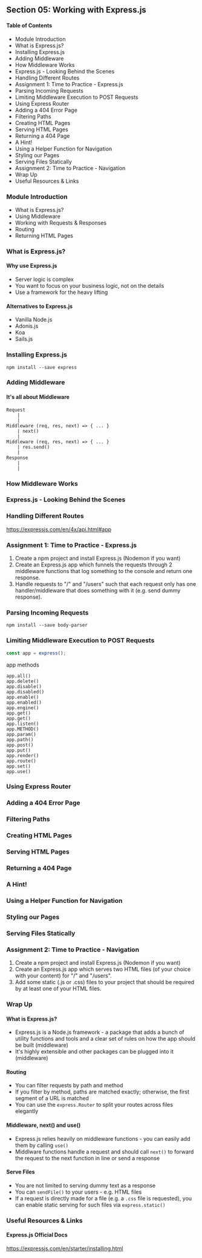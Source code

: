 ## Section 05: Working with Express.js

#### Table of Contents
- Module Introduction
- What is Express.js?
- Installing Express.js
- Adding Middleware
- How Middleware Works
- Express.js - Looking Behind the Scenes
- Handling Different Routes
- Assignment 1: Time to Practice - Express.js
- Parsing Incoming Requests
- Limiting Middleware Execution to POST Requests
- Using Express Router
- Adding a 404 Error Page
- Filtering Paths
- Creating HTML Pages
- Serving HTML Pages
- Returning a 404 Page
- A Hint!
- Using a Helper Function for Navigation
- Styling our Pages
- Serving Files Statically
- Assignment 2: Time to Practice - Navigation
- Wrap Up
- Useful Resources & Links



### Module Introduction
- What is Express.js?
- Using Middleware
- Working with Requests & Responses
- Routing
- Returning HTML Pages



### What is Express.js?

#### Why use Express.js
- Server logic is complex
- You want to focus on your business logic, not on the details
- Use a framework for the heavy lifting

#### Alternatives to Express.js
- Vanilla Node.js
- Adonis.js
- Koa
- Sails.js



### Installing Express.js
```
npm install --save express
```


### Adding Middleware

#### It's all about Middleware
```
Request
    |
    |
Middleware (req, res, next) => { ... }
    | next()
    |
Middleware (req, res, next) => { ... }
    | res.send()
    |
Response
    |
    |
```


### How Middleware Works



### Express.js - Looking Behind the Scenes



### Handling Different Routes

https://expressjs.com/en/4x/api.html#app



### Assignment 1: Time to Practice - Express.js
1. Create a npm project and install Express.js (Nodemon if you want)
2. Create an Express.js app which funnels the requests through 2 middleware
   functions that log something to the console and return one response.
3. Handle requests to "/" and "/users" such that each request only has one
   handler/middleware that does something with it (e.g. send dummy response).


### Parsing Incoming Requests

```
npm install --save body-parser
```


### Limiting Middleware Execution to POST Requests
```js
const app = express();
```

app methods
```
app.all()
app.delete()
app.disable()
app.disabled()
app.enable()
app.enabled()
app.engine()
app.get()
app.get()
app.listen()
app.METHOD()
app.param()
app.path()
app.post()
app.put()
app.render()
app.route()
app.set()
app.use()
```

### Using Express Router



### Adding a 404 Error Page



### Filtering Paths



### Creating HTML Pages



### Serving HTML Pages



### Returning a 404 Page



### A Hint!



### Using a Helper Function for Navigation



### Styling our Pages



### Serving Files Statically



### Assignment 2: Time to Practice - Navigation
1. Create a npm project and install Express.js (Nodemon if you want)
2. Create an Express.js app which serves two HTML files (of your choice
   with your content) for "/" and "/users".
3. Add some static (.js or .css) files to your project that should be 
   required by at least one of your HTML files.



### Wrap Up

#### What is Express.js?
- Express.js is a Node.js framework - a package that adds a bunch of utility functions
  and tools and a clear set of rules on how the app should be built (middleware)
- It's highly extensible and other packages can be plugged into it (middleware)

#### Routing
- You can filter requests by path and method
- If you filter by method, paths are matched exactly; otherwise, the first segment of
  a URL is matched
- You can use the `express.Router` to split your routes across files elegantly

#### Middleware, next() and use()
- Express.js relies heavily on middleware functions - you can easily add them by calling `use()`
- Middlware functions handle a request and should call `next()` to forward the request to the 
  next function in line or send a response

#### Serve Files
- You are not limited to serving dummy text as a response
- You can `sendFile()` to your users - e.g. HTML files
- If a request is directly made for a file (e.g. a `.css` file is requested), you can enable
  static serving for such files via `express.static()`

### Useful Resources & Links

#### Express.js Official Docs
https://expressjs.com/en/starter/installing.html